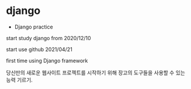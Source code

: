 # django
 - Django practice
 
  start study django from 2020/12/10
  
  start use github 2021/04/21
  
  first time using Django framework
  
  당신만의 새로운 웹사이트 프로젝트를 시작하기 위해 장고의 도구들을 사용할 수 있는 능력 기르기.
  
  
